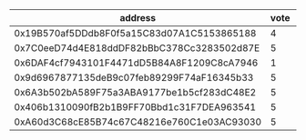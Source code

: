 address|vote|timestamp|signature
---|---|---|---
0x19B570af5DDdb8F0f5a15C83d07A1C5153865188|4|1608650239|0x823f5d86372f4096e98cfdbe8c1b96970d18b1e8d0885a702e2cc5fe04c6d3a70801393577448685605f821dbc47ad80f47f9cabf9a90bff23601fa3780d682c1c
0x7C0eeD74d4E818ddDF82bBbC378Cc3283502d87E|5|1608653282|0x342a6734c59f20446e398b1b8310020e0091a59bca70c29170d80252d7acf8de7fcf71017fc44c315e5e0eac6d2bb705660be2bad0ea75e852e31d75f27f4d6a1b
0x6DAF4cf7943101F4471dD5B84A8F1209C8cA7946|1|1608653690|0xd23c3bcd413df676d576a83f49f26330a9ca750c60ab27feed312f9982ea80b66edf884c34f54490c6fb2eef7ee0cc101c0497a85711bf0b6c9c71fdb9fe563c1b
0x9d6967877135deB9c07feb89299F74aF16345b33|5|1608663905|0x61d8ec7c1a298451e0dbc69b95750160cbe2ac049fc9809bb938c3737163f8de22631cf8b3fa2b030b4945f64e0c681ffa2c8a2d1c8207c2e064726ad44970bf1b
0x6A3b502bA589F75a3ABA9177be1b5cf283dC48E2|5|1608663924|0x47c88ff474283f8fc0b9b74706376f6910bd060424e2b4a8c3781c7298b126173591b6edadb3fade37c8ba9f28a48ce2e7bb3e5f3bb1675b6bae9924521c93b31b
0x406b1310090fB2b1B9FF70Bbd1c31F7DEA963541|5|1608669301|0xc52bc27bae06bc34497e47458d463acad264e8e18419c5e500fa49fab6f03f97261729332b30e1bb30dcd73f888959346162f4b9ad6733ba0eaecd2ac3d938441b
0xA60d3C68cE85B74c67C48216e760C1e03AC93030|5|1608695893|0xc0f4871e3fe37e2aec7dee68bf47c67654e457cfb3e2e25968c3e13be63379ad0e789de94d73b4d5ba7d2b334cadbfa77a79cb3a10625e5d21c6e86d58803aed1c